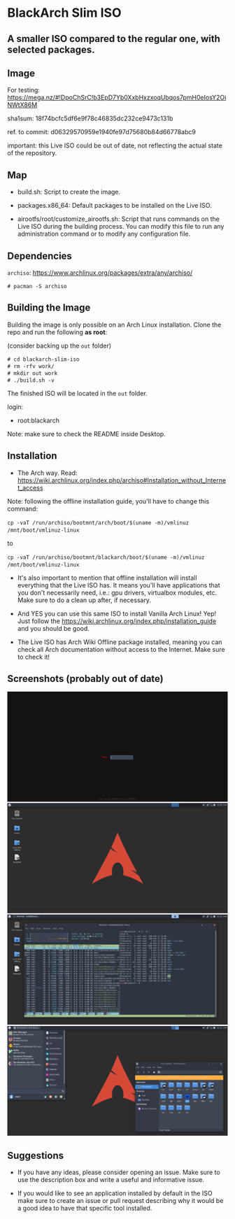 # BlackArch Slim ISO
## A smaller ISO compared to the regular one, with selected packages.

## Image

For testing:
https://mega.nz/#!DpoChSrC!b3EpD7Yb0XxbHxzxoqUbqos7pmH0eIosY2OiNWtX86M


sha1sum: 18f74bcfc5df6e9f78c46835dc232ce9473c131b


ref. to commit: d06329570959e1940fe97d75680b84d66778abc9


important: this Live ISO could be out of date, not reflecting the actual state
of the repository.


## Map

- build.sh: Script to create the image.

- packages.x86_64: Default packages to be installed on the Live ISO.

- airootfs/root/customize_airootfs.sh: Script that runs commands on the Live ISO
  during the building process. You can modify this file to run any
  administration command or to modify any configuration file.

## Dependencies

`archiso`: https://www.archlinux.org/packages/extra/any/archiso/

```
# pacman -S archiso
```

## Building the Image

Building the image is only possible on an Arch Linux installation.
Clone the repo and run the following **as root**:

(consider backing up the `out` folder)

```
# cd blackarch-slim-iso
# rm -rfv work/
# mkdir out work
# ./build.sh -v
```

The finished ISO will be located in the `out` folder.

login:
- root:blackarch

Note: make sure to check the README inside Desktop.

## Installation

- The Arch way. Read: https://wiki.archlinux.org/index.php/archiso#Installation_without_Internet_access

Note: following the offline installation guide, you'll have to change this command:

`cp -vaT /run/archiso/bootmnt/arch/boot/$(uname -m)/vmlinuz /mnt/boot/vmlinuz-linux`

to

`cp -vaT /run/archiso/bootmnt/blackarch/boot/$(uname -m)/vmlinuz /mnt/boot/vmlinuz-linux`


- It's also important to mention that offline installation will install
everything that the Live ISO has. It means you'll have applications that you
don't necessarily need, i.e.: gpu drivers, virtualbox modules, etc.
Make sure to do a clean up after, if necessary.


- And YES you can use this same ISO to install Vanilla Arch Linux! Yep!
Just follow the https://wiki.archlinux.org/index.php/installation_guide and you
should be good.


- The Live ISO has Arch Wiki Offline package installed, meaning you can check
all Arch documentation without access to the Internet. Make sure to check it!

## Screenshots (probably out of date)

![login](docs/login.png)
![empty](docs/empty.png)
![fakebusy](docs/fakebusy.png)
![another fakebusy](docs/fakebusy1.png)

## Suggestions

- If you have any ideas, please consider opening an issue.
  Make sure to use the description box and write a useful and informative issue.

- If you would like to see an application installed by default in the ISO make
  sure to create an issue or pull request describing why it would be a good idea
  to have that specific tool installed.

